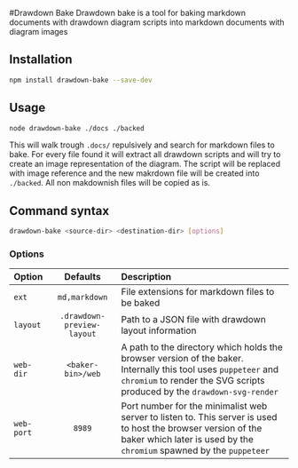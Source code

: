 #Drawdown Bake
Drawdown bake is a tool for baking markdown documents with drawdown diagram scripts into markdown documents with diagram images

## Installation

```bash
npm install drawdown-bake --save-dev
```

## Usage
```bash
node drawdown-bake ./docs ./backed
```
This will walk trough `.docs/` repulsively and search for markdown files to bake. For every file found it will extract all drawdown scripts and will try to create an image representation of the diagram. The script will be replaced with image reference and the new makrdown file will be created into `./backed`.
All non makdownish files will be copied as is.

## Command syntax

```bash
drawdown-bake <source-dir> <destination-dir> [options]
```
### Options

Option     |          Defaults          | Description
:----------|:--------------------------:|:------------------------------
`ext`      |       `md,markdown`        | File extensions for markdown files to be baked
`layout`   | `.drawdown-preview-layout` | Path to a JSON file with drawdown layout information
`web-dir`  |          `<baker-bin>/web`          | A path to the directory which holds the browser version of the baker. Internally this tool uses `puppeteer` and `chromium` to render the SVG scripts produced by the `drawdown-svg-render`
`web-port` |           `8989`           | Port number for the minimalist web server to listen to. This server is used to host the browser version of the baker which later is used by the `chromium` spawned by the `puppeteer`
